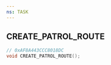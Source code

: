 ```yaml
---
ns: TASK
---
```

## CREATE_PATROL_ROUTE

```c
// 0xAF8A443CCC8018DC
void CREATE_PATROL_ROUTE();
```

